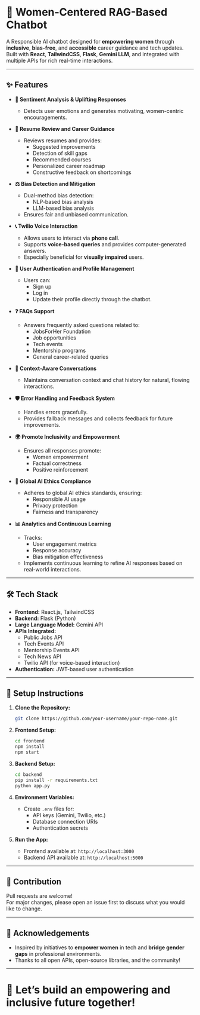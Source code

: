# 🌸 Women-Centered RAG-Based Chatbot

A Responsible AI chatbot designed for **empowering women** through **inclusive**, **bias-free**, and **accessible** career guidance and tech updates.  
Built with **React**, **TailwindCSS**, **Flask**, **Gemini LLM**, and integrated with multiple APIs for rich real-time interactions.

---

## ✨ Features

- **🎯 Sentiment Analysis & Uplifting Responses**
  - Detects user emotions and generates motivating, women-centric encouragements.

- **📄 Resume Review and Career Guidance**
  - Reviews resumes and provides:
    - Suggested improvements
    - Detection of skill gaps
    - Recommended courses
    - Personalized career roadmap
    - Constructive feedback on shortcomings

- **⚖️ Bias Detection and Mitigation**
  - Dual-method bias detection:
    - NLP-based bias analysis
    - LLM-based bias analysis
  - Ensures fair and unbiased communication.

- **📞 Twilio Voice Interaction**
  - Allows users to interact via **phone call**.
  - Supports **voice-based queries** and provides computer-generated answers.
  - Especially beneficial for **visually impaired** users.

- **👤 User Authentication and Profile Management**
  - Users can:
    - Sign up
    - Log in
    - Update their profile directly through the chatbot.

- **❓ FAQs Support**
  - Answers frequently asked questions related to:
    - JobsForHer Foundation
    - Job opportunities
    - Tech events
    - Mentorship programs
    - General career-related queries

- **🧠 Context-Aware Conversations**
  - Maintains conversation context and chat history for natural, flowing interactions.

- **🛡️ Error Handling and Feedback System**
  - Handles errors gracefully.
  - Provides fallback messages and collects feedback for future improvements.

- **🌍 Promote Inclusivity and Empowerment**
  - Ensures all responses promote:
    - Women empowerment
    - Factual correctness
    - Positive reinforcement

- **📜 Global AI Ethics Compliance**
  - Adheres to global AI ethics standards, ensuring:
    - Responsible AI usage
    - Privacy protection
    - Fairness and transparency

- **📊 Analytics and Continuous Learning**
  - Tracks:
    - User engagement metrics
    - Response accuracy
    - Bias mitigation effectiveness
  - Implements continuous learning to refine AI responses based on real-world interactions.

---

## 🛠️ Tech Stack

- **Frontend:** React.js, TailwindCSS
- **Backend:** Flask (Python)
- **Large Language Model:** Gemini API
- **APIs Integrated:**
  - Public Jobs API
  - Tech Events API
  - Mentorship Events API
  - Tech News API
  - Twilio API (for voice-based interaction)
- **Authentication:** JWT-based user authentication

---

## 🚀 Setup Instructions

1. **Clone the Repository:**

    ```bash
    git clone https://github.com/your-username/your-repo-name.git
    ```

2. **Frontend Setup:**

    ```bash
    cd frontend
    npm install
    npm start
    ```

3. **Backend Setup:**

    ```bash
    cd backend
    pip install -r requirements.txt
    python app.py
    ```

4. **Environment Variables:**
    - Create `.env` files for:
      - API keys (Gemini, Twilio, etc.)
      - Database connection URIs
      - Authentication secrets

5. **Run the App:**
    - Frontend available at: `http://localhost:3000`
    - Backend API available at: `http://localhost:5000`

---

## 🤝 Contribution

Pull requests are welcome!  
For major changes, please open an issue first to discuss what you would like to change.

---



## 🌟 Acknowledgements

- Inspired by initiatives to **empower women** in tech and **bridge gender gaps** in professional environments.
- Thanks to all open APIs, open-source libraries, and the community!

---

# 🚀 Let’s build an empowering and inclusive future together!

